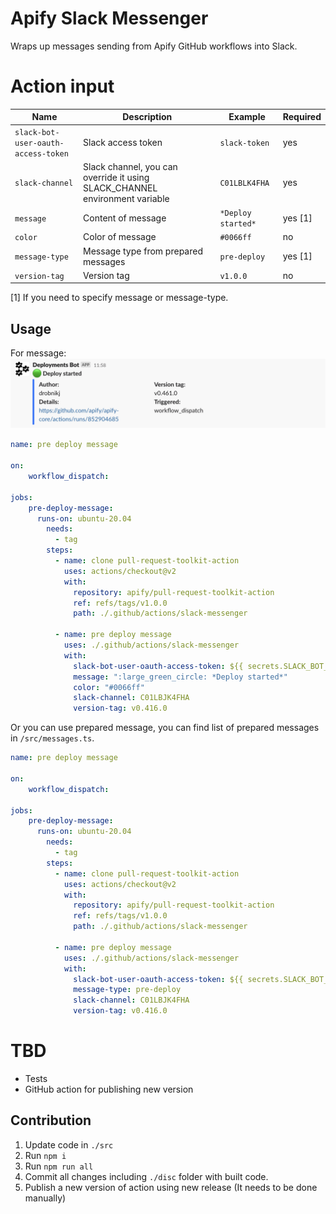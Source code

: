 # Apify Slack Messenger

Wraps up messages sending from Apify GitHub workflows into Slack.

# Action input

| Name                                      |                                                                    Description    |                                                     Example | Required |
| ---------------------------------------   | --------------------------------------------------------------------------------  | ----------------------------------------------------------- | -------- |
| `slack-bot-user-oauth-access-token`       |                                                                Slack access token |                                               `slack-token` |      yes |
| `slack-channel`                           |       Slack channel, you can override it using SLACK_CHANNEL environment variable |                                               `C01LBLK4FHA` |      yes |
| `message`                                 | Content of message                                                                |                                           `*Deploy started*`|  yes [1] |
| `color`                                   | Color of message                                                                  |                                                   `#0066ff` |       no |
| `message-type`                            | Message type from prepared messages                                               |                                                `pre-deploy` |  yes [1] |
| `version-tag`                             | Version tag                                                                       |                                                    `v1.0.0` |       no |
[1] If you need to specify message or message-type.

## Usage

For message:
![Slack message](./msg-example.png)

```yaml
name: pre deploy message

on:
    workflow_dispatch:

jobs:    
    pre-deploy-message:
      runs-on: ubuntu-20.04
        needs:
          - tag
        steps:
          - name: clone pull-request-toolkit-action
            uses: actions/checkout@v2
            with:
              repository: apify/pull-request-toolkit-action
              ref: refs/tags/v1.0.0
              path: ./.github/actions/slack-messenger
    
          - name: pre deploy message
            uses: ./.github/actions/slack-messenger
            with:
              slack-bot-user-oauth-access-token: ${{ secrets.SLACK_BOT_USER_OAUTH_ACCESS_TOKEN }}
              message: ":large_green_circle: *Deploy started*"
              color: "#0066ff"
              slack-channel: C01LBJK4FHA
              version-tag: v0.416.0
```

Or you can use prepared message, you can find list of prepared messages in `/src/messages.ts`.
```yaml
name: pre deploy message

on:
    workflow_dispatch:

jobs:    
    pre-deploy-message:
      runs-on: ubuntu-20.04
        needs:
          - tag
        steps:
          - name: clone pull-request-toolkit-action
            uses: actions/checkout@v2
            with:
              repository: apify/pull-request-toolkit-action
              ref: refs/tags/v1.0.0
              path: ./.github/actions/slack-messenger
    
          - name: pre deploy message
            uses: ./.github/actions/slack-messenger
            with:
              slack-bot-user-oauth-access-token: ${{ secrets.SLACK_BOT_USER_OAUTH_ACCESS_TOKEN }}
              message-type: pre-deploy
              slack-channel: C01LBJK4FHA
              version-tag: v0.416.0
```

# TBD

- Tests
- GitHub action for publishing new version

## Contribution

1. Update code in `./src`
2. Run `npm i`
3. Run `npm run all`
4. Commit all changes including `./disc` folder with built code.
5. Publish a new version of action using new release (It needs to be done manually)


